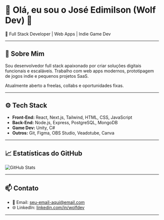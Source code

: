 # 👋 Olá, eu sou o José Edimilson (Wolf Dev) 🐺

🎯 Full Stack Developer | Web Apps | Indie Game Dev

---

## 🚀 Sobre Mim

Sou desenvolvedor full stack apaixonado por criar soluções digitais funcionais e escaláveis. Trabalho com web apps modernos, prototipagem de jogos indie e pequenos projetos SaaS.

Atualmente aberto a freelas, collabs e oportunidades fixas.

---

## ⚙️ Tech Stack

- **Front-End:** React, Next.js, Tailwind, HTML, CSS, JavaScript
- **Back-End:** Node.js, Express, PostgreSQL, MongoDB
- **Game Dev:** Unity, C#
- **Outros:** Git, Figma, OBS Studio, Veadotube, Canva

---

## 📈 Estatísticas do GitHub

![GitHub Stats](https://github-readme-stats.vercel.app/api?username=wolf-devx&show_icons=true&theme=tokyonight)

---

## 📫 Contato

- 📧 Email: [seu-email-aqui@email.com](mailto:seu-email-aqui@email.com)
- 🌐 LinkedIn: [linkedin.com/in/wolfdev](https://linkedin.com/in/wolfdev)

---
